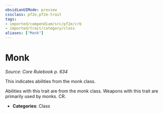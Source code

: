 ```yaml
---
obsidianUIMode: preview
cssclass: pf2e,pf2e-trait
tags:
- imported/compendium/src/pf2e/crb
- imported/trait/category/class
aliases: ["Monk"]
---
```

# Monk  
*Source: Core Rulebook p. 634*  

This indicates abilities from the monk class.

Abilities with this trait are from the monk class. Weapons with this trait are primarily used by monks. CR.

- **Categories**: Class